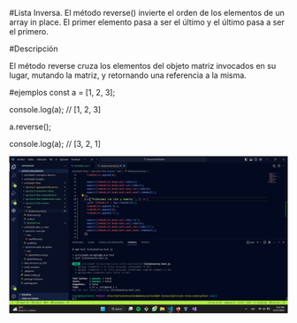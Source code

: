 #Lista Inversa. 
El método reverse() invierte el orden de los elementos de un array in place. El primer elemento pasa a ser el último y el último pasa a ser el primero.

#Descripción

El método reverse cruza los elementos del objeto matriz invocados en su lugar, mutando la matriz, y retornando una referencia a la misma.

#ejemplos
const a = [1, 2, 3];

console.log(a); // [1, 2, 3]

a.reverse();

console.log(a); // [3, 2, 1]


![Alt text](image.png)